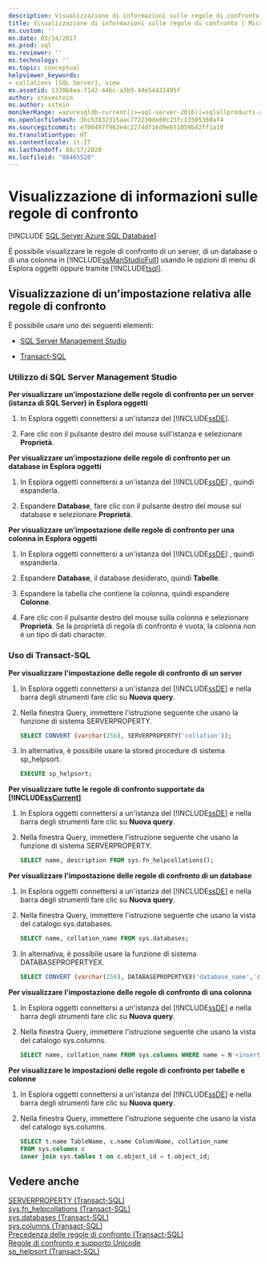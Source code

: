 ```yaml
---
description: Visualizzazione di informazioni sulle regole di confronto
title: Visualizzazione di informazioni sulle regole di confronto | Microsoft Docs
ms.custom: ''
ms.date: 03/14/2017
ms.prod: sql
ms.reviewer: ''
ms.technology: ''
ms.topic: conceptual
helpviewer_keywords:
- collations [SQL Server], view
ms.assetid: 1338b4ea-7142-44bc-a3b9-44e54431405f
author: stevestein
ms.author: sstein
monikerRange: =azuresqldb-current||>=sql-server-2016||=sqlallproducts-allversions||>=sql-server-linux-2017||=azuresqldb-mi-current
ms.openlocfilehash: 3bc53832315aac772230de80c23fc13505360af4
ms.sourcegitcommit: e700497f962e4c2274df16d9e651059b42ff1a10
ms.translationtype: HT
ms.contentlocale: it-IT
ms.lasthandoff: 08/17/2020
ms.locfileid: "88465520"
---
```

# <a name="view-collation-information"></a>Visualizzazione di informazioni sulle regole di confronto
[!INCLUDE [SQL Server Azure SQL Database](../../includes/applies-to-version/sql-asdb.md)]
    
<a name="Top"></a> È possibile visualizzare le regole di confronto di un server, di un database o di una colonna in [!INCLUDE[ssManStudioFull](../../includes/ssmanstudiofull-md.md)] usando le opzioni di menu di Esplora oggetti oppure tramite [!INCLUDE[tsql](../../includes/tsql-md.md)].  
  
##  <a name="how-to-view-a-collation-setting"></a><a name="Procedures"></a> Visualizzazione di un'impostazione relativa alle regole di confronto  
 È possibile usare uno dei seguenti elementi:  
  
-   [SQL Server Management Studio](#SSMSProcedure)  
  
-   [Transact-SQL](#TsqlProcedure)  
  
###  <a name="using-sql-server-management-studio"></a><a name="SSMSProcedure"></a> Utilizzo di SQL Server Management Studio  
 **Per visualizzare un'impostazione delle regole di confronto per un server (istanza di SQL Server) in Esplora oggetti**  
  
1.  In Esplora oggetti connettersi a un'istanza del [!INCLUDE[ssDE](../../includes/ssde-md.md)].  
  
2.  Fare clic con il pulsante destro del mouse sull'istanza e selezionare **Proprietà**.  
  
 **Per visualizzare un'impostazione delle regole di confronto per un database in Esplora oggetti**  
  
1.  In Esplora oggetti connettersi a un'istanza del [!INCLUDE[ssDE](../../includes/ssde-md.md)] , quindi espanderla.  
  
2.  Espandere **Database**, fare clic con il pulsante destro del mouse sul database e selezionare **Proprietà**.  
  
 **Per visualizzare un'impostazione delle regole di confronto per una colonna in Esplora oggetti**  
  
1.  In Esplora oggetti connettersi a un'istanza del [!INCLUDE[ssDE](../../includes/ssde-md.md)] , quindi espanderla.  
  
2.  Espandere **Database**, il database desiderato, quindi **Tabelle**.  
  
3.  Espandere la tabella che contiene la colonna, quindi espandere **Colonne**.  
  
4.  Fare clic con il pulsante destro del mouse sulla colonna e selezionare **Proprietà**. Se la proprietà di regola di confronto è vuota, la colonna non è un tipo di dati character.  
  
###  <a name="using-transact-sql"></a><a name="TsqlProcedure"></a> Uso di Transact-SQL  
 **Per visualizzare l'impostazione delle regole di confronto di un server**  
  
1.  In Esplora oggetti connettersi a un'istanza del [!INCLUDE[ssDE](../../includes/ssde-md.md)] e nella barra degli strumenti fare clic su **Nuova query**.  
  
2.  Nella finestra Query, immettere l'istruzione seguente che usano la funzione di sistema SERVERPROPERTY.  
  
    ```sql  
    SELECT CONVERT (varchar(256), SERVERPROPERTY('collation'));  
    ```  
  
3.  In alternativa, è possibile usare la stored procedure di sistema sp_helpsort.  
  
    ```sql  
    EXECUTE sp_helpsort;  
    ```  
  
 **Per visualizzare tutte le regole di confronto supportate da [!INCLUDE[ssCurrent](../../includes/sscurrent-md.md)]**  
  
1.  In Esplora oggetti connettersi a un'istanza del [!INCLUDE[ssDE](../../includes/ssde-md.md)] e nella barra degli strumenti fare clic su **Nuova query**.  
  
2.  Nella finestra Query, immettere l'istruzione seguente che usano la funzione di sistema SERVERPROPERTY.  
  
    ```sql  
    SELECT name, description FROM sys.fn_helpcollations();  
    ```  
  
 **Per visualizzare l'impostazione delle regole di confronto di un database**  
  
1.  In Esplora oggetti connettersi a un'istanza del [!INCLUDE[ssDE](../../includes/ssde-md.md)] e nella barra degli strumenti fare clic su **Nuova query**.  
  
2.  Nella finestra Query, immettere l'istruzione seguente che usano la vista del catalogo sys.databases.  
  
    ```sql  
    SELECT name, collation_name FROM sys.databases;  
    ```  
  
3.  In alternativa, è possibile usare la funzione di sistema DATABASEPROPERTYEX.  
  
    ```sql  
    SELECT CONVERT (varchar(256), DATABASEPROPERTYEX('database_name','collation'));  
    ```  
  
 **Per visualizzare l'impostazione delle regole di confronto di una colonna**  
  
1.  In Esplora oggetti connettersi a un'istanza del [!INCLUDE[ssDE](../../includes/ssde-md.md)] e nella barra degli strumenti fare clic su **Nuova query**.  
  
2.  Nella finestra Query, immettere l'istruzione seguente che usano la vista del catalogo sys.columns.  
  
    ```sql  
    SELECT name, collation_name FROM sys.columns WHERE name = N'<insert character data type column name>';  
    ```  
  
 **Per visualizzare le impostazioni delle regole di confronto per tabelle e colonne**  

1.  In Esplora oggetti connettersi a un'istanza del [!INCLUDE[ssDE](../../includes/ssde-md.md)] e nella barra degli strumenti fare clic su **Nuova query**.  
  
2.  Nella finestra Query, immettere l'istruzione seguente che usano la vista del catalogo sys.columns.  
  
    ```sql  
    SELECT t.name TableName, c.name ColumnName, collation_name  
    FROM sys.columns c  
    inner join sys.tables t on c.object_id = t.object_id;  
    ```  



## <a name="see-also"></a>Vedere anche  
 [SERVERPROPERTY &#40;Transact-SQL&#41;](../../t-sql/functions/serverproperty-transact-sql.md)   
 [sys.fn_helpcollations &#40;Transact-SQL&#41;](../../relational-databases/system-functions/sys-fn-helpcollations-transact-sql.md)   
 [sys.databases &#40;Transact-SQL&#41;](../../relational-databases/system-catalog-views/sys-databases-transact-sql.md)   
 [sys.columns &#40;Transact-SQL&#41;](../../relational-databases/system-catalog-views/sys-columns-transact-sql.md)   
 [Precedenza delle regole di confronto &#40;Transact-SQL&#41;](../../t-sql/statements/collation-precedence-transact-sql.md)   
 [Regole di confronto e supporto Unicode](../../relational-databases/collations/collation-and-unicode-support.md)      
 [sp_helpsort &#40;Transact-SQL&#41;](../../relational-databases/system-stored-procedures/sp-helpsort-transact-sql.md)  
  
  
